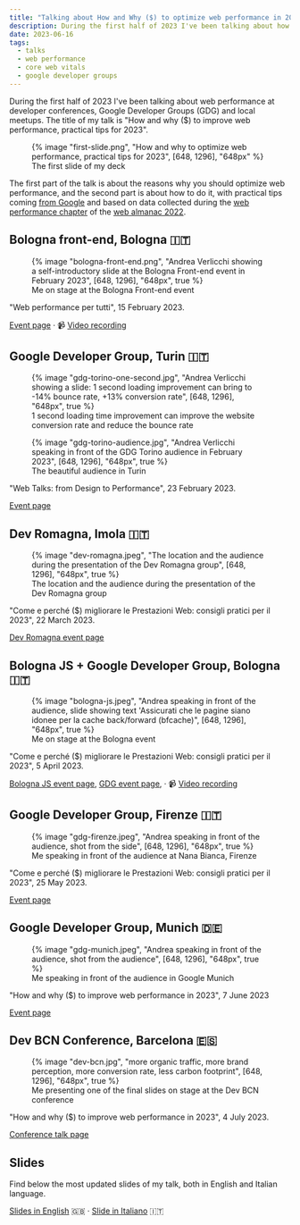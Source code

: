 ```yaml
---
title: "Talking about How and Why ($) to optimize web performance in 2023"
description: During the first half of 2023 I've been talking about how and why to optimise web performance at developer conferences, Google Developer Groups (GDG) and local meetups.
date: 2023-06-16
tags:
  - talks
  - web performance
  - core web vitals
  - google developer groups
---
```


During the first half of 2023 I've been talking about web performance at developer conferences, Google Developer Groups (GDG) and local meetups. The title of my talk is "How and why ($) to improve web performance, practical tips for 2023".

<figure>
{% image "first-slide.png", "How and why to optimize web performance, practical tips for 2023", [648, 1296], "648px" %}
  <figcaption>The first slide of my deck</figcaption>
</figure>

The first part of the talk is about the reasons why you should optimize web performance, and the second part is about how to do it, with practical tips coming [from Google](https://web.dev/top-cwv-2023/) and based on data collected during the [web performance chapter](https://almanac.httparchive.org/en/2022/performance) of the [web almanac 2022](https://almanac.httparchive.org/en/2022/).

## Bologna front-end, Bologna 🇮🇹

<figure>
	{% image "bologna-front-end.png", "Andrea Verlicchi showing a self-introductory slide at the Bologna Front-end event in February 2023", [648, 1296], "648px", true %}
	<figcaption>Me on stage at the Bologna Front-end event</figcaption>
</figure>

"Web performance per tutti", <time datetime="2023-02-15">15 February 2023</time>.

[Event page](https://www.meetup.com/it-IT/bologna-front-end/events/291336433/) &middot; 📹 [Video recording](https://www.youtube.com/watch?v=eBBGYyKd7lg)

## Google Developer Group, Turin 🇮🇹

<figure>
	{% image "gdg-torino-one-second.jpg", "Andrea Verlicchi showing a slide: 1 second loading improvement can bring to -14% bounce rate, +13% conversion rate", [648, 1296], "648px", true %}
	<figcaption>1 second loading time improvement can improve the website conversion rate and reduce the bounce rate</figcaption>
</figure>

<figure>
	{% image "gdg-torino-audience.jpg", "Andrea Verlicchi speaking in front of the GDG Torino audience in February 2023", [648, 1296], "648px", true %}
	<figcaption>The beautiful audience in Turin</figcaption>
</figure>

"Web Talks: from Design to Performance", <time datetime="2023-02-23">23 February 2023</time>.

[Event page](https://gdg.community.dev/events/details/google-gdg-torino-presents-web-talks-from-design-to-performance/)

## Dev Romagna, Imola 🇮🇹

<figure>
	{% image "dev-romagna.jpeg", "The location and the audience during the presentation of the Dev Romagna group", [648, 1296], "648px", true %}
	<figcaption>The location and the audience during the presentation of the Dev Romagna group</figcaption>
</figure>

"Come e perché ($) migliorare le Prestazioni Web: consigli pratici per il 2023", <time datetime="2023-03-22">22 March 2023</time>.

[Dev Romagna event page](https://www.meetup.com/it-IT/devromagna/events/291862771)

## Bologna JS + Google Developer Group, Bologna 🇮🇹

<figure>
	{% image "bologna-js.jpeg", "Andrea speaking in front of the audience, slide showing text 'Assicurati che le pagine siano idonee per la cache back/forward (bfcache)", [648, 1296], "648px", true %}
	<figcaption>Me on stage at the Bologna event</figcaption>
</figure>

"Come e perché ($) migliorare le Prestazioni Web: consigli pratici per il 2023", <time datetime="2023-04-05">5 April 2023</time>.

[Bologna JS event page](https://www.meetup.com/it-IT/bologna-js-meetup/events/292424299/), [GDG event page](https://gdg.community.dev/events/details/google-gdg-bologna-presents-come-e-perche-migliorare-le-prestazioni-web-consigli-pratici-per-il-2023/), &middot; 📹 [Video recording](https://www.youtube.com/watch?v=_UuExM3NhaA)

## Google Developer Group, Firenze 🇮🇹

<figure>
	{% image "gdg-firenze.jpeg", "Andrea speaking in front of the audience, shot from the side", [648, 1296], "648px", true %}
	<figcaption>Me speaking in front of the audience at Nana Bianca, Firenze</figcaption>
</figure>

"Come e perché ($) migliorare le Prestazioni Web: consigli pratici per il 2023", <time datetime="2023-05-25">25 May 2023</time>.

[Event page](https://gdg.community.dev/events/details/google-gdg-firenze-presents-come-e-perche-migliorare-le-prestazioni-web/)

## Google Developer Group, Munich 🇩🇪

<figure>
	{% image "gdg-munich.jpeg", "Andrea speaking in front of the audience, shot from the audience", [648, 1296], "648px", true %}
	<figcaption>Me speaking in front of the audience in Google Munich</figcaption>
</figure>

"How and why ($) to improve web performance in 2023", <time datetime="2023-06-07">7 June 2023</time>

[Event page](https://gdg.community.dev/events/details/google-gdg-munich-presents-web-performance-meetup/)

## Dev BCN Conference, Barcelona 🇪🇸

<figure>
	{% image "dev-bcn.jpg", "more organic traffic, more brand perception, more conversion rate, less carbon footprint", [648, 1296], "648px", true %}
	<figcaption>Me presenting one of the final slides on stage at the Dev BCN conference</figcaption>
</figure>

"How and why ($) to improve web performance in 2023", <time datetime="2023-07-04">4 July 2023</time>.

[Conference talk page](https://www.devbcn.com/talk/457013)

## Slides

Find below the most updated slides of my talk, both in English and Italian language.

[Slides in English](/pdf/how-why-improve-web-performance-practical-tips-2023.pdf) 🇬🇧 &middot; [Slide in Italiano](/pdf/come-perche-migliorare-prestazioni-web-consigli-pratici-2023.pdf) 🇮🇹
